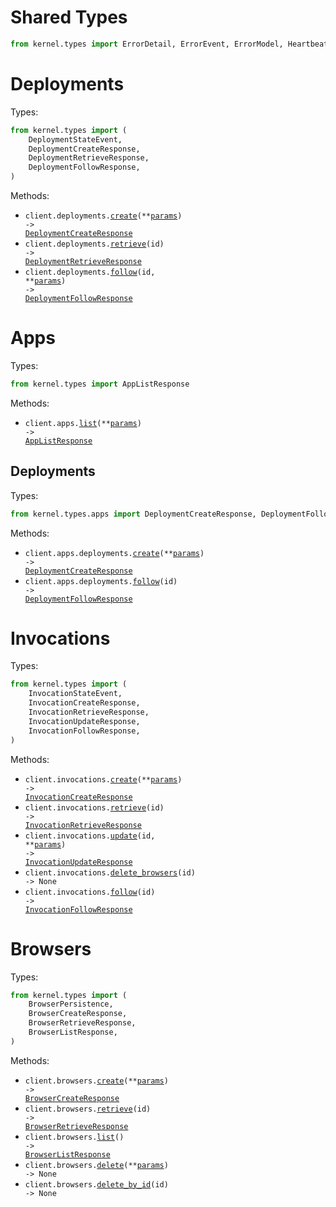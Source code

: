 # Shared Types

```python
from kernel.types import ErrorDetail, ErrorEvent, ErrorModel, HeartbeatEvent, LogEvent
```

# Deployments

Types:

```python
from kernel.types import (
    DeploymentStateEvent,
    DeploymentCreateResponse,
    DeploymentRetrieveResponse,
    DeploymentFollowResponse,
)
```

Methods:

- <code title="post /deployments">client.deployments.<a href="./src/kernel/resources/deployments.py">create</a>(\*\*<a href="src/kernel/types/deployment_create_params.py">params</a>) -> <a href="./src/kernel/types/deployment_create_response.py">DeploymentCreateResponse</a></code>
- <code title="get /deployments/{id}">client.deployments.<a href="./src/kernel/resources/deployments.py">retrieve</a>(id) -> <a href="./src/kernel/types/deployment_retrieve_response.py">DeploymentRetrieveResponse</a></code>
- <code title="get /deployments/{id}/events">client.deployments.<a href="./src/kernel/resources/deployments.py">follow</a>(id, \*\*<a href="src/kernel/types/deployment_follow_params.py">params</a>) -> <a href="./src/kernel/types/deployment_follow_response.py">DeploymentFollowResponse</a></code>

# Apps

Types:

```python
from kernel.types import AppListResponse
```

Methods:

- <code title="get /apps">client.apps.<a href="./src/kernel/resources/apps/apps.py">list</a>(\*\*<a href="src/kernel/types/app_list_params.py">params</a>) -> <a href="./src/kernel/types/app_list_response.py">AppListResponse</a></code>

## Deployments

Types:

```python
from kernel.types.apps import DeploymentCreateResponse, DeploymentFollowResponse
```

Methods:

- <code title="post /deploy">client.apps.deployments.<a href="./src/kernel/resources/apps/deployments.py">create</a>(\*\*<a href="src/kernel/types/apps/deployment_create_params.py">params</a>) -> <a href="./src/kernel/types/apps/deployment_create_response.py">DeploymentCreateResponse</a></code>
- <code title="get /apps/{id}/events">client.apps.deployments.<a href="./src/kernel/resources/apps/deployments.py">follow</a>(id) -> <a href="./src/kernel/types/apps/deployment_follow_response.py">DeploymentFollowResponse</a></code>

# Invocations

Types:

```python
from kernel.types import (
    InvocationStateEvent,
    InvocationCreateResponse,
    InvocationRetrieveResponse,
    InvocationUpdateResponse,
    InvocationFollowResponse,
)
```

Methods:

- <code title="post /invocations">client.invocations.<a href="./src/kernel/resources/invocations.py">create</a>(\*\*<a href="src/kernel/types/invocation_create_params.py">params</a>) -> <a href="./src/kernel/types/invocation_create_response.py">InvocationCreateResponse</a></code>
- <code title="get /invocations/{id}">client.invocations.<a href="./src/kernel/resources/invocations.py">retrieve</a>(id) -> <a href="./src/kernel/types/invocation_retrieve_response.py">InvocationRetrieveResponse</a></code>
- <code title="patch /invocations/{id}">client.invocations.<a href="./src/kernel/resources/invocations.py">update</a>(id, \*\*<a href="src/kernel/types/invocation_update_params.py">params</a>) -> <a href="./src/kernel/types/invocation_update_response.py">InvocationUpdateResponse</a></code>
- <code title="delete /invocations/{id}/browsers">client.invocations.<a href="./src/kernel/resources/invocations.py">delete_browsers</a>(id) -> None</code>
- <code title="get /invocations/{id}/events">client.invocations.<a href="./src/kernel/resources/invocations.py">follow</a>(id) -> <a href="./src/kernel/types/invocation_follow_response.py">InvocationFollowResponse</a></code>

# Browsers

Types:

```python
from kernel.types import (
    BrowserPersistence,
    BrowserCreateResponse,
    BrowserRetrieveResponse,
    BrowserListResponse,
)
```

Methods:

- <code title="post /browsers">client.browsers.<a href="./src/kernel/resources/browsers.py">create</a>(\*\*<a href="src/kernel/types/browser_create_params.py">params</a>) -> <a href="./src/kernel/types/browser_create_response.py">BrowserCreateResponse</a></code>
- <code title="get /browsers/{id}">client.browsers.<a href="./src/kernel/resources/browsers.py">retrieve</a>(id) -> <a href="./src/kernel/types/browser_retrieve_response.py">BrowserRetrieveResponse</a></code>
- <code title="get /browsers">client.browsers.<a href="./src/kernel/resources/browsers.py">list</a>() -> <a href="./src/kernel/types/browser_list_response.py">BrowserListResponse</a></code>
- <code title="delete /browsers">client.browsers.<a href="./src/kernel/resources/browsers.py">delete</a>(\*\*<a href="src/kernel/types/browser_delete_params.py">params</a>) -> None</code>
- <code title="delete /browsers/{id}">client.browsers.<a href="./src/kernel/resources/browsers.py">delete_by_id</a>(id) -> None</code>

